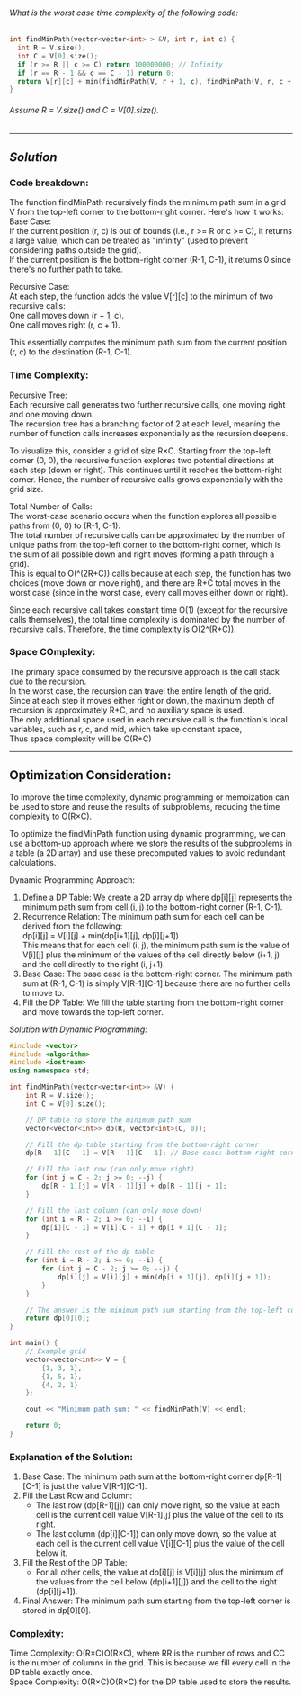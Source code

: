 ###### What is the worst case time complexity of the following code:
```cpp
int findMinPath(vector<vector<int> > &V, int r, int c) {
  int R = V.size();
  int C = V[0].size();
  if (r >= R || c >= C) return 100000000; // Infinity
  if (r == R - 1 && c == C - 1) return 0;
  return V[r][c] + min(findMinPath(V, r + 1, c), findMinPath(V, r, c + 1));
}
```
###### Assume R = V.size() and C = V[0].size().
---
## *Solution*

### Code breakdown:

The function findMinPath recursively finds the minimum path sum in a grid V from the top-left corner to the bottom-right corner. Here's how it works:  
Base Case:  
If the current position (r, c) is out of bounds (i.e., r >= R or c >= C), it returns a large value, which can be treated as "infinity" (used to prevent considering paths outside the grid).  
If the current position is the bottom-right corner (R-1, C-1), it returns 0 since there's no further path to take.

Recursive Case:  
At each step, the function adds the value V[r][c] to the minimum of two recursive calls:  
One call moves down (r + 1, c).  
One call moves right (r, c + 1).

This essentially computes the minimum path sum from the current position (r, c) to the destination (R-1, C-1).

### Time Complexity:

Recursive Tree:  
Each recursive call generates two further recursive calls, one moving right and one moving down.  
The recursion tree has a branching factor of 2 at each level, meaning the number of function calls increases exponentially as the recursion deepens.

To visualize this, consider a grid of size R×C. Starting from the top-left corner (0, 0), the recursive function explores two potential directions at each step (down or right). This continues until it reaches the bottom-right corner. Hence, the number of recursive calls grows exponentially with the grid size.

Total Number of Calls:  
The worst-case scenario occurs when the function explores all possible paths from (0, 0) to (R-1, C-1).  
The total number of recursive calls can be approximated by the number of unique paths from the top-left corner to the bottom-right corner, which is the sum of all possible down and right moves (forming a path through a grid).  
This is equal to O(^(2R+C)) calls because at each step, the function has two choices (move down or move right), and there are R+C total moves in the worst case (since in the worst case, every call moves either down or right).

Since each recursive call takes constant time O(1) (except for the recursive calls themselves), the total time complexity is dominated by the number of recursive calls.
Therefore, the time complexity is O(2^(R+C)).

### Space COmplexity:

The primary space consumed by the recursive approach is the call stack due to the recursion.  
In the worst case, the recursion can travel the entire length of the grid. Since at each step it moves either right or down, the maximum depth of recursion is approximately R+C, and no auxiliary space is used.  
The only additional space used in each recursive call is the function's local variables, such as r, c, and mid, which take up constant space,   
Thus space complexity will be O(R+C)

---
## Optimization Consideration:

To improve the time complexity, dynamic programming or memoization can be used to store and reuse the results of subproblems, reducing the time complexity to O(R×C).

To optimize the findMinPath function using dynamic programming, we can use a bottom-up approach where we store the results of the subproblems in a table (a 2D array) and use these precomputed values to avoid redundant calculations.

Dynamic Programming Approach:  
1. Define a DP Table: We create a 2D array dp where dp[i][j] represents the minimum path sum from cell (i, j) to the bottom-right corner (R-1, C-1).  
2. Recurrence Relation: The minimum path sum for each cell can be derived from the following:  
dp[i][j] = V[i][j] + min(dp[i+1][j], dp[i][j+1])  
This means that for each cell (i, j), the minimum path sum is the value of V[i][j] plus the minimum of the values of the cell directly below (i+1, j) and the cell directly to the right (i, j+1).  
3. Base Case: The base case is the bottom-right corner. The minimum path sum at (R-1, C-1) is simply V[R-1][C-1] because there are no further cells to move to.  
4. Fill the DP Table: We fill the table starting from the bottom-right corner and move towards the top-left corner.

*Solution with Dynamic Programming:*
```cpp
#include <vector>
#include <algorithm>
#include <iostream>
using namespace std;

int findMinPath(vector<vector<int>> &V) {
    int R = V.size();
    int C = V[0].size();

    // DP table to store the minimum path sum
    vector<vector<int>> dp(R, vector<int>(C, 0));

    // Fill the dp table starting from the bottom-right corner
    dp[R - 1][C - 1] = V[R - 1][C - 1]; // Base case: bottom-right corner

    // Fill the last row (can only move right)
    for (int j = C - 2; j >= 0; --j) {
        dp[R - 1][j] = V[R - 1][j] + dp[R - 1][j + 1];
    }

    // Fill the last column (can only move down)
    for (int i = R - 2; i >= 0; --i) {
        dp[i][C - 1] = V[i][C - 1] + dp[i + 1][C - 1];
    }

    // Fill the rest of the dp table
    for (int i = R - 2; i >= 0; --i) {
        for (int j = C - 2; j >= 0; --j) {
            dp[i][j] = V[i][j] + min(dp[i + 1][j], dp[i][j + 1]);
        }
    }

    // The answer is the minimum path sum starting from the top-left corner
    return dp[0][0];
}

int main() {
    // Example grid
    vector<vector<int>> V = {
        {1, 3, 1},
        {1, 5, 1},
        {4, 2, 1}
    };

    cout << "Minimum path sum: " << findMinPath(V) << endl;

    return 0;
}
```
### Explanation of the Solution:

1. Base Case: The minimum path sum at the bottom-right corner dp[R-1][C-1] is just the value V[R-1][C-1].
2. Fill the Last Row and Column:  
   - The last row (dp[R-1][j]) can only move right, so the value at each cell is the current cell value V[R-1][j] plus the value of the cell to its right.
   - The last column (dp[i][C-1]) can only move down, so the value at each cell is the current cell value V[i][C-1] plus the value of the cell below it.
3. Fill the Rest of the DP Table:  
   - For all other cells, the value at dp[i][j] is V[i][j] plus the minimum of the values from the cell below (dp[i+1][j]) and the cell to the right (dp[i][j+1]).
4. Final Answer: The minimum path sum starting from the top-left corner is stored in dp[0][0].

### Complexity:

Time Complexity: O(R×C)O(R×C), where RR is the number of rows and CC is the number of columns in the grid. This is because we fill every cell in the DP table exactly once.  
Space Complexity: O(R×C)O(R×C) for the DP table used to store the results.